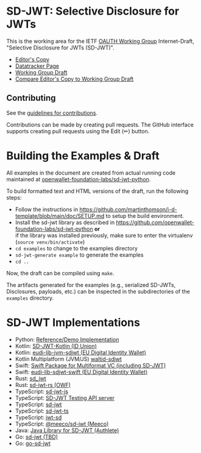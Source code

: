 # SD-JWT: Selective Disclosure for JWTs

This is the working area for the IETF [OAUTH Working Group](https://datatracker.ietf.org/wg/oauth/documents/) Internet-Draft, "Selective Disclosure for JWTs (SD-JWT)".

* [Editor's Copy](https://oauth-wg.github.io/oauth-selective-disclosure-jwt/#go.draft-ietf-oauth-selective-disclosure-jwt.html)
* [Datatracker Page](https://datatracker.ietf.org/doc/draft-ietf-oauth-selective-disclosure-jwt)
* [Working Group Draft](https://datatracker.ietf.org/doc/html/draft-ietf-oauth-selective-disclosure-jwt)
* [Compare Editor's Copy to Working Group Draft](https://oauth-wg.github.io/oauth-selective-disclosure-jwt/#go.draft-ietf-oauth-selective-disclosure-jwt.diff)


## Contributing

See the
[guidelines for contributions](https://github.com/oauth-wg/oauth-selective-disclosure-jwt/blob/master/CONTRIBUTING.md).

Contributions can be made by creating pull requests.
The GitHub interface supports creating pull requests using the Edit (✏) button.


# Building the Examples & Draft

All examples in the document are created from actual running code maintained at [openwallet-foundation-labs/sd-jwt-python](https://github.com/openwallet-foundation-labs/sd-jwt-python).


To build formatted text and HTML versions of the draft, run the following steps:

 - Follow the instructions in https://github.com/martinthomson/i-d-template/blob/main/doc/SETUP.md to setup the build environment.
 - Install the sd-jwt library as described in https://github.com/openwallet-foundation-labs/sd-jwt-python
   **or**\
   if the library was installed previously, make sure to enter the virtualenv (`source venv/bin/activate`)
 - `cd examples` to change to the examples directory
 - `sd-jwt-generate example` to generate the examples
 - `cd ..`


Now, the draft can be compiled using `make`.

The artifacts generated for the examples (e.g., serialized SD-JWTs, Disclosures, payloads, etc.) can be inspected in the subdirectories of the `examples` directory.


# SD-JWT Implementations

 * Python: [Reference/Demo Implementation](https://github.com/openwallet-foundation-labs/sd-jwt-python)
 * Kotlin: [SD-JWT-Kotlin (ID Union)](https://github.com/IDunion/SD-JWT-Kotlin)
 * Kotlin: [eudi-lib-jvm-sdjwt (EU Digital Identity Wallet)](https://github.com/eu-digital-identity-wallet/eudi-lib-jvm-sdjwt-kt)
 * Kotlin Multiplatform (JVM/JS) [waltid-sdjwt](https://github.com/walt-id/waltid-identity/tree/main/waltid-sdjwt)
 * Swift: [Swift Package for Multiformat VC (including SD-JWT)](https://github.com/openwallet-foundation-labs/multiformat-vc-ios)
 * Swift: [eudi-lib-sdjwt-swift (EU Digital Identity Wallet)](https://github.com/eu-digital-identity-wallet/eudi-lib-sdjwt-swift)
 * Rust: [sd_jwt](https://github.com/kushaldas/sd_jwt)
 * Rust: [sd-jwt-rs (OWF)](https://github.com/openwallet-foundation-labs/sd-jwt-rust)
 * TypeScript: [sd-jwt-js](https://github.com/openwallet-foundation-labs/sd-jwt-js)
 * TypeScript: [SD-JWT Testing API server](https://github.com/lukasjhan/sd-jwt-test-api)
 * TypeScript: [sd-jwt](https://github.com/christianpaquin/sd-jwt)
 * TypeScript: [sd-jwt-ts](https://github.com/chike0905/sd-jwt-ts)
 * TypeScript: [jwt-sd](https://github.com/blu3beri/jwt-sd)
 * TypeScript: [@meeco/sd-jwt (Meeco)](https://github.com/meeco/sd-jwt)
 * Java: [Java Library for SD-JWT (Authlete)](https://github.com/authlete/sd-jwt)
 * Go: [sd-jwt (TBD)](https://github.com/TBD54566975/ssi-sdk/tree/main/sd-jwt)
 * Go: [go-sd-jwt](https://github.com/MichaelFraser99/go-sd-jwt)
